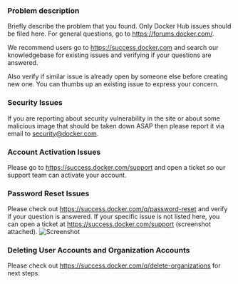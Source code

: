 ### Problem description
Briefly describe the problem that you found.
Only Docker Hub issues should be filed here.
For general questions, go to https://forums.docker.com/.

We recommend users go to https://success.docker.com and search our knowledgebase for existing issues and verifying if your questions are answered.
    
Also verify if similar issue is already open by someone else before creating new one. You can
thumbs up an existing issue to express your concern. 

### Security Issues
If you are reporting about security vulnerability in the site or about some malicious image that
should be taken down ASAP then please report it via email to security@docker.com. 

### Account Activation Issues
Please go to https://success.docker.com/support and open a ticket so our support team can activate your account. 

### Password Reset Issues
Please check out https://success.docker.com/q/password-reset and verify if your question is answered. If your specific issue is not listed here, you can open a ticket at https://success.docker.com/support (screenshot attached).  ![Screenshot](https://user-images.githubusercontent.com/2453622/42834230-695d1064-89ab-11e8-9e27-6ead616cfe92.png)

### Deleting User Accounts and Organization Accounts
Please check out https://success.docker.com/q/delete-organizations for next steps.
